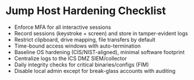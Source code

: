 # Jump Host Hardening Checklist

- Enforce MFA for all interactive sessions
- Record sessions (keystroke + screen) and store in tamper-evident logs
- Restrict clipboard, drive mapping, file transfers by default
- Time-bound access windows with auto-termination
- Baseline OS hardening (CIS/NIST-aligned), minimal software footprint
- Centralize logs to the ICS DMZ SIEM/collector
- Daily integrity checks for critical binaries/configs (FIM)
- Disable local admin except for break-glass accounts with auditing
